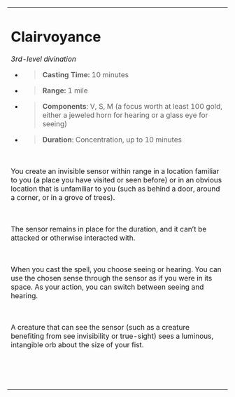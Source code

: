 
<table><tbody><tr class="odd"><td><h1 id="clairvoyance"><strong>Clairvoyance</strong></h1><p><em>3rd-level divination</em></p><ul><li><blockquote><p><strong>Casting Time:</strong> 10 minutes</p></blockquote></li><li><blockquote><p><strong>Range:</strong> 1 mile</p></blockquote></li><li><blockquote><p><strong>Components</strong>: V, S, M (a focus worth at least 100 gold, either a jeweled horn for hearing or a glass eye for seeing)</p></blockquote></li><li><blockquote><p><strong>Duration</strong>: Concentration, up to 10 minutes</p></blockquote></li></ul><p> </p><p>You create an invisible sensor within range in a location familiar to you (a place you have visited or seen before) or in an obvious location that is unfamiliar to you (such as behind a door, around a corner, or in a grove of trees).</p><p> </p><p>The sensor remains in place for the duration, and it can’t be attacked or otherwise interacted with.</p><p> </p><p>When you cast the spell, you choose seeing or hearing. You can use the chosen sense through the sensor as if you were in its space. As your action, you can switch between seeing and hearing.</p><p> </p><p>A creature that can see the sensor (such as a creature benefiting from see invisibility or true-sight) sees a luminous, intangible orb about the size of your fist.</p><p> </p><p> </p></td></tr></tbody></table>
